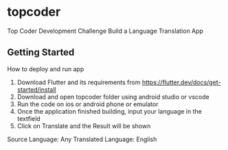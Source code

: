 # topcoder

Top Coder Development Challenge Build a Language Translation App

## Getting Started

How to deploy and run app

1. Download Flutter and its requirements from https://flutter.dev/docs/get-started/install
2. Download and open topcoder folder using android studio or vscode
3. Run the code on ios or android phone or emulator
4. Once the application finished building, input your language in the textfield
5. Click on Translate and the Result will be shown

Source Language: Any
Translated Language: English